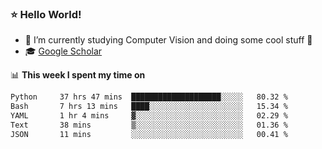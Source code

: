 ### ⭐️ Hello World!

<!--
**hologerry/hologerry** is a ✨ _special_ ✨ repository because its `README.md` (this file) appears on your GitHub profile.

Here are some ideas to get you started:

- 🔭 I’m currently working and studying on Computer Vision
- 🌱 I’m currently learning at Peking University
- 💬 Ask me about 
- 📫 How to reach me: E-mail
- 😄 Pronouns: he/his
- ⚡ Fun fact: Music is the Power
-->


- 🔭 I’m currently studying Computer Vision and doing some cool stuff 🤖
- 🎓 [Google Scholar](https://scholar.google.com/citations?user=3ykqW9wAAAAJ&hl=en)


📊 **This week I spent my time on**

<!--START_SECTION:waka-->

```txt
Python     37 hrs 47 mins  ████████████████████░░░░░   80.32 %
Bash       7 hrs 13 mins   ████░░░░░░░░░░░░░░░░░░░░░   15.34 %
YAML       1 hr 4 mins     ▓░░░░░░░░░░░░░░░░░░░░░░░░   02.29 %
Text       38 mins         ▒░░░░░░░░░░░░░░░░░░░░░░░░   01.36 %
JSON       11 mins         ░░░░░░░░░░░░░░░░░░░░░░░░░   00.41 %
```

<!--END_SECTION:waka-->
